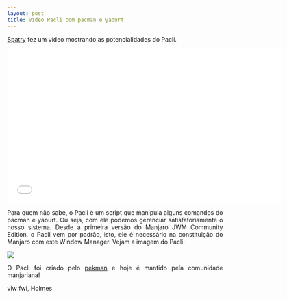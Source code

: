 ```yaml
---
layout: post
title: Vídeo Pacli com pacman e yaourt
---
```


<p style="text-align: justify;"><a href="https://forum.manjaro.org/t/pacli-cli-pacman-yaourt-helper/608">Spatry</a> fez um vídeo mostrando as potencialidades do Pacli.</p>

<iframe width="640" height="360" src="//www.youtube.com/embed/37btu107u7E?feature=player_embedded" frameborder="0" allowfullscreen></iframe>

<p style="text-align: justify;">Para quem não sabe, o Pacli é um script que manipula alguns comandos do pacman e yaourt. Ou seja, com ele podemos gerenciar satisfatoriamente o nosso sistema. Desde a primeira versão do Manjaro JWM Community Edition, o Pacli vem por padrão, isto, ele é necessário na constituição do Manjaro com este Window Manager. Vejam a imagem do Pacli:</p>

<img src="http://www.auplod.com/u/doplua7e9ce.png">

<p style="text-align: justify;">O Pacli foi criado pelo <a href="http://www.manjaro-geek.org/pacli-lancada-versao-final/">pekman</a> e hoje é mantido pela comunidade manjariana!</p>

vlw fwi, Holmes
